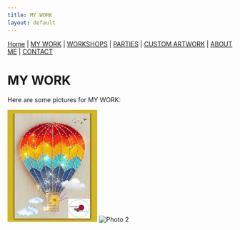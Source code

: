 ```yaml
---
title: MY WORK
layout: default
---
```


<nav style="margin-bottom:1.5em">
	<a href="/">Home</a> |
	<a href="/mywork.html">MY WORK</a> |
	<a href="/workshops.html">WORKSHOPS</a> |
	<a href="/parties.html">PARTIES</a> |
	<a href="/customartwork.html">CUSTOM ARTWORK</a> |
	<a href="/about.html">ABOUT ME</a> |
	<a href="/contact.html">CONTACT</a>
</nav>


# MY WORK

Here are some pictures for MY WORK:

![Photo 1](/assets/images/photo1.jpg)
![Photo 2](/assets/images/photo2.jpg)
